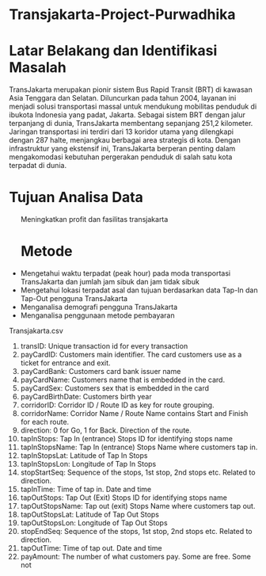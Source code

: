 # Transjakarta-Project-Purwadhika
# Latar Belakang dan Identifikasi Masalah
TransJakarta merupakan pionir sistem Bus Rapid Transit (BRT) di kawasan Asia Tenggara dan Selatan. Diluncurkan pada tahun 2004, layanan ini menjadi solusi transportasi massal untuk mendukung mobilitas penduduk di ibukota Indonesia yang padat, Jakarta. Sebagai sistem BRT dengan jalur terpanjang di dunia, TransJakarta membentang sepanjang 251,2 kilometer. Jaringan transportasi ini terdiri dari 13 koridor utama yang dilengkapi dengan 287 halte, menjangkau berbagai area strategis di kota. Dengan infrastruktur yang ekstensif ini, TransJakarta berperan penting dalam mengakomodasi kebutuhan pergerakan penduduk di salah satu kota terpadat di dunia.


# Tujuan Analisa Data
<ul> Meningkatkan profit dan fasilitas transjakarta

# Metode
<li>Mengetahui waktu terpadat (peak hour) pada moda transportasi TransJakarta dan jumlah jam sibuk dan jam tidak sibuk </li>
<li>Mengetahui lokasi terpadat asal dan tujuan berdasarkan data Tap-In dan Tap-Out pengguna TransJakarta</li>
<li>Menganalisa demografi pengguna TransJakarta</li>
<li>Menganalisa penggunaan metode pembayaran</li>

</ul>

Transjakarta.csv
1.	transID: Unique transaction id for every transaction
2.	payCardID: Customers main identifier. The card customers use as a ticket for entrance and exit.
3.	payCardBank: Customers card bank issuer name
4.	payCardName: Customers name that is embedded in the card.
5.	payCardSex: Customers sex that is embedded in the card
6.	payCardBirthDate: Customers birth year
7.	corridorID: Corridor ID / Route ID as key for route grouping.
8.	corridorName: Corridor Name / Route Name contains Start and Finish for each route.
9.	direction: 0 for Go, 1 for Back. Direction of the route.
10.	tapInStops: Tap In (entrance) Stops ID for identifying stops name
11.	tapInStopsName: Tap In (entrance) Stops Name where customers tap in.
12.	tapInStopsLat: Latitude of Tap In Stops
13.	tapInStopsLon: Longitude of Tap In Stops
14.	stopStartSeq: Sequence of the stops, 1st stop, 2nd stops etc. Related to direction.
15.	tapInTime: Time of tap in. Date and time
16.	tapOutStops: Tap Out (Exit) Stops ID for identifying stops name
17.	tapOutStopsName: Tap out (exit) Stops Name where customers tap out.
18.	tapOutStopsLat: Latitude of Tap Out Stops
19.	tapOutStopsLon: Longitude of Tap Out Stops
20.	stopEndSeq: Sequence of the stops, 1st stop, 2nd stops etc. Related to direction.
21.	tapOutTime: Time of tap out. Date and time
22.	payAmount: The number of what customers pay. Some are free. Some not
